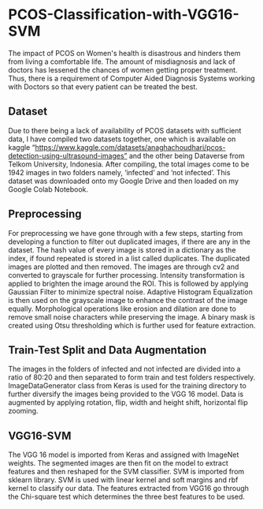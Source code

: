 # PCOS-Classification-with-VGG16-SVM

The impact of PCOS on Women's health is disastrous and hinders them from living a comfortable life. The amount of misdiagnosis and lack of doctors has lessened the chances of women getting proper treatment.
Thus, there is a requirement of Computer Aided Diagnosis Systems working with Doctors so that every patient can be treated the best.

## Dataset
Due to there being a lack of availability of PCOS datasets with sufficient data, I have compiled two datasets together, one which is available on kaggle “https://www.kaggle.com/datasets/anaghachoudhari/pcos-detection-using-ultrasound-images” and the other being Dataverse from Telkom University, Indonesia. After compiling, the total images come to be 1942 images in two folders namely, ‘infected’ and ‘not infected’. This dataset was downloaded onto my Google Drive and then loaded on my Google Colab Notebook.

## Preprocessing
For preprocessing we have gone through with a few steps, starting from developing a function to filter out duplicated images, if there are any in the dataset. The hash value of every image is stored in a dictionary as the index, if found repeated is stored in a list called duplicates. The duplicated images are plotted and then removed. The images are through cv2 and converted to grayscale for further processing. Intensity transformation is applied to brighten the image around the ROI. This is followed by applying Gaussian Filter to minimize spectral noise. Adaptive Histogram Equalization is then used on the grayscale image to enhance the contrast of the image equally. Morphological operations like erosion and dilation are done to remove small noise characters while preserving the image. A binary mask is created using Otsu thresholding which is further used for feature extraction.

## Train-Test Split and Data Augmentation
The images in the folders of infected and not infected are divided into a ratio of 80:20 and then separated to form train and test folders respectively. ImageDataGenerator class from Keras is used for the training directory to further diversify the images being provided to the VGG 16 model. Data is augmented by applying rotation, flip, width and height shift, horizontal flip
zooming.

## VGG16-SVM
The VGG 16 model is imported from Keras and assigned with ImageNet weights. The segmented images are then fit on the model to extract features and then reshaped for the SVM classifier. SVM is imported from sklearn library. SVM is used with linear kernel and soft margins and rbf kernel to classify our data. The features extracted from VGG16 go through the Chi-square
test which determines the three best features to be used.
